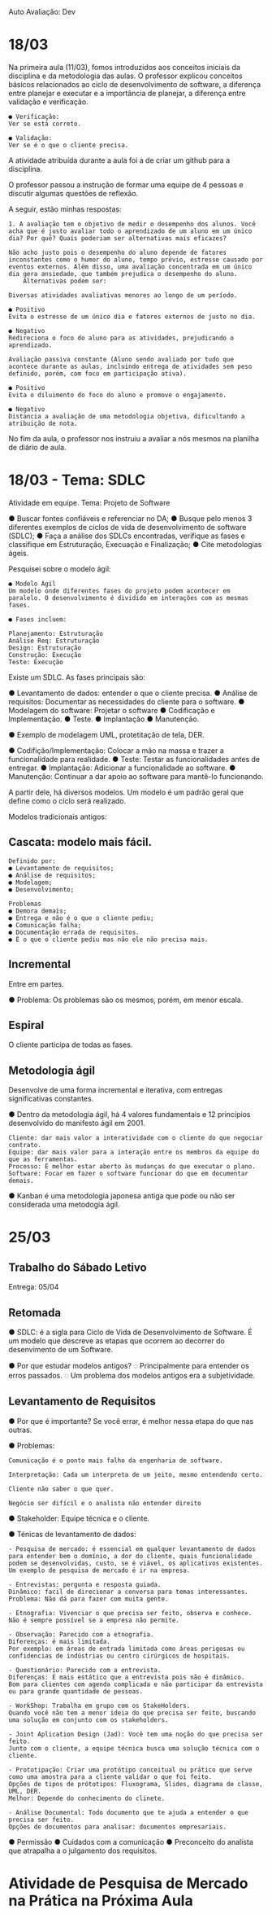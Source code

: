 Auto Avaliação: Dev

# 18/03

Na primeira aula (11/03), fomos introduzidos aos conceitos iniciais da disciplina e da metodologia das aulas. O professor explicou conceitos básicos relacionados ao ciclo de desenvolvimento de software, a diferença entre planejar e executar e a importância de planejar, a diferença entre validação e verificação.

```
● Verificação: 
Ver se está correto.

● Validação: 
Ver se é o que o cliente precisa.
```

A atividade atribuída durante a aula foi a de criar um github para a disciplina.

O professor passou a instrução de formar uma equipe de 4 pessoas e discutir algumas questões de reflexão.

A seguir, estão minhas respostas: 

```
1. A avaliação tem o objetivo de medir o desempenho dos alunos. Você acha que é justo avaliar todo o aprendizado de um aluno em um único dia? Por quê? Quais poderiam ser alternativas mais eficazes?

Não acho justo pois o desempenho do aluno depende de fatores inconstantes como o humor do aluno, tempo prévio, estresse causado por eventos externos. Além disso, uma avaliação concentrada em um único dia gera ansiedade, que também prejudica o desempenho do aluno. 
	Alternativas podem ser:

Diversas atividades avaliativas menores ao longo de um período.

● Positivo
Evita o estresse de um único dia e fatores externos de justo no dia.

● Negativo
Redireciona o foco do aluno para as atividades, prejudicando o aprendizado.

Avaliação passiva constante (Aluno sendo avaliado por tudo que acontece durante as aulas, incluindo entrega de atividades sem peso definido, porém, com foco em participação ativa).

● Positivo
Evita o diluimento do foco do aluno e promove o engajamento.

● Negativo
Distancia a avaliação de uma metodologia objetiva, dificultando a atribuição de nota.
```

No fim da aula, o professor nos instruiu a avaliar a nós mesmos na planilha de diário de aula.




# 18/03 - Tema: SDLC

Atividade em equipe. Tema: Projeto de Software

● Buscar fontes confiáveis e referenciar no DA;
● Busque pelo menos 3 diferentes exemplos de ciclos de vida de desenvolvimento de software (SDLC);
● Faça a análise dos SDLCs encontradas, verifique as fases e classifique em Estruturação, Execuação e Finalização;
● Cite metodologias ágeis.

Pesquisei sobre o modelo ágil:

```
● Modelo Ágil
Um modelo onde diferentes fases do projeto podem acontecer em paralelo. O desenvolvimento é dividido em interações com as mesmas fases.

● Fases incluem: 

Planejamento: Estruturação
Análise Req: Estruturação
Design: Estruturação
Construção: Execução
Teste: Execução
```

Existe um SDLC. As fases principais são:

● Levantamento de dados: entender o que o cliente precisa.
● Análise de requisitos: Documentar as necessidades do cliente para o software.
● Modelagem do software: Projetar o software
● Codificação e Implementação.
● Teste.
● Implantação
● Manutenção.

● Exemplo de modelagem
UML, protetitação de tela, DER.

● Codifição/Implementação: Colocar a mão na massa e trazer a funcionalidade para realidade.
● Teste: Testar as funcionalidades antes de entregar.
● Implantação: Adicionar a funcionalidade ao software.
● Manutenção: Continuar a dar apoio ao software para mantê-lo funcionando.

A partir dele, há diversos modelos. Um modelo é um padrão geral que define como o ciclo será realizado.

Modelos tradicionais antigos:

## Cascata: modelo mais fácil.

```
Definido por:
● Levantamento de requisitos;
● Análise de requisitos;
● Modelagem;
● Desenvolvimento;
	
Problemas
● Demora demais;
● Entrega e não é o que o cliente pediu;
● Comunicação falha;
● Documentação errada de requisitos.
● É o que o cliente pediu mas não ele não precisa mais.
```

## Incremental
Entre em partes.

● Problema: Os problemas são os mesmos, porém, em menor escala.


## Espiral
O cliente participa de todas as fases.

## Metodologia ágil
Desenvolve de uma forma incremental e iterativa, com entregas significativas constantes.

● Dentro da metodologia ágil, há 4 valores fundamentais e 12 princípios desenvolvido do manifesto ágil em 2001.
```
Cliente: dar mais valor a interatividade com o cliente do que negociar contrato.
Equipe: dar mais valor para a interação entre os membros da equipe do que as ferramentas.
Processo: É melhor estar aberto às mudanças do que executar o plano. 
Software: Focar em fazer o software funcionar do que em documentar demais.
```

● Kanban
é uma metodologia japonesa antiga que pode ou não ser considerada uma metodogia ágil.


# 25/03

## Trabalho do Sábado Letivo
Entrega: 05/04

## Retomada

● SDLC: é a sigla para Ciclo de Vida de Desenvolvimento de Software. É um modelo que descreve as etapas que ocorrem ao decorrer do desenvimento de um Software.

● Por que estudar modelos antigos? 
	◌ Principalmente para entender os erros passados.
	◌ Um problema dos modelos antigos era a subjetividade.

## Levantamento de Requisitos

● Por que é importante?
Se você errar, é melhor nessa etapa do que nas outras.

● Problemas: 
```
Comunicação é o ponto mais falho da engenharia de software.
 
Interpretação: Cada um interpreta de um jeito, mesmo entendendo certo.
 
Cliente não saber o que quer.
 
Negócio ser difícil e o analista não entender direito
```

● Stakeholder: Equipe técnica e o cliente.

● Ténicas de levantamento de dados:

```
- Pesquisa de mercado: é essencial em qualquer levantamento de dados para entender bem o domínio, a dor do cliente, quais funcionalidade podem se desenvolvidas, custo, se é viável, os aplicativos existentes.
Um exemplo de pesquisa de mercado é ir na empresa.
 
- Entrevistas: pergunta e resposta guiada.
Dinâmico: facil de direcionar a conversa para temas interessantes.
Problema: Não dá para fazer com muita gente.
  
- Etnografia: Vivenciar o que precisa ser feito, observa e conhece. Não é sempre possível se a empresa não permite.
   
- Observação: Parecido com a etnografia.
Diferenças: é mais limitada.
Por exemplo: em áreas de entrada limitada como áreas perigosas ou confidencias de indústrias ou centro cirúrgicos de hospitais.
    
- Questionário: Parecido com a entrevista.
Diferenças: É mais estático que a entrevista pois não é dinâmico.
Bom para clientes com agenda complicada e não participar da entrevista ou para grande quantidade de pessoas.
     
- WorkShop: Trabalha em grupo com os StakeHolders.
Quando você não tem a menor ideia do que precisa ser feito, buscando uma solução em conjunto com os stakeholders.
      
- Joint Aplication Design (Jad): Você tem uma noção do que precisa ser feito.
Junto com o cliente, a equipe técnica busca uma solução técnica com o cliente.
       
- Prototipação: Criar uma protótipo conceitual ou prático que serve como uma amostra para a cliente validar o que foi feito.
Opções de tipos de prótotipos: Fluxograma, Slides, diagrama de classe, UML, DER.
Melhor: Depende do conhecimento do clinete.

- Análise Documental: Todo documento que te ajuda a entender o que precisa ser feito.
Opções de documentos para analisar: documentos empresariais.
```
 ● Permissão
 ● Cuidados com a comunicação
 ● Preconceito do analista que atrapalha a o julgamento dos requisitos.


# Atividade de Pesquisa de Mercado na Prática na Próxima Aula
